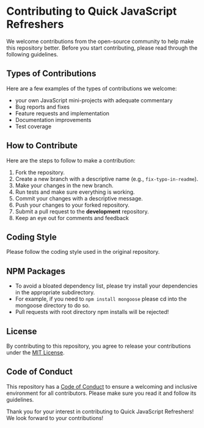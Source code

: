 # Contributing to Quick JavaScript Refreshers

We welcome contributions from the open-source community to help make this repository better. Before you start contributing, please read through the following guidelines.

## Types of Contributions

Here are a few examples of the types of contributions we welcome:

- your own JavaScript mini-projects with adequate commentary
- Bug reports and fixes
- Feature requests and implementation
- Documentation improvements
- Test coverage

## How to Contribute

Here are the steps to follow to make a contribution:

1. Fork the repository.
2. Create a new branch with a descriptive name (e.g., `fix-typo-in-readme`).
3. Make your changes in the new branch.
4. Run tests and make sure everything is working.
5. Commit your changes with a descriptive message.
6. Push your changes to your forked repository.
7. Submit a pull request to the **development** repository.
8. Keep an eye out for comments and feedback

## Coding Style

Please follow the coding style used in the original repository.

## NPM Packages

- To avoid a bloated dependency list, please try install your dependencies in the appropriate subdirectory.
- For example, if you need to `npm install mongoose` please cd into the mongoose directory to do so.
- Pull requests with root directory npm installs will be rejected!

## License

By contributing to this repository, you agree to release your contributions under the [MIT License](https://opensource.org/licenses/MIT).

## Code of Conduct

This repository has a [Code of Conduct](CODE_OF_CONDUCT.md) to ensure a welcoming and inclusive environment for all contributors. Please make sure you read it and follow its guidelines.

Thank you for your interest in contributing to Quick JavaScript Refreshers! We look forward to your contributions!
